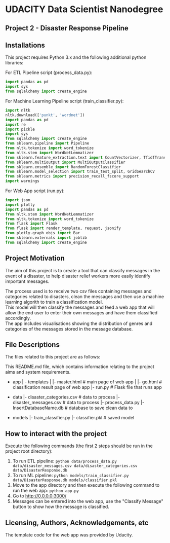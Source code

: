 # UDACITY Data Scientist Nanodegree

## Project 2 - Disaster Response Pipeline


## Installations

This project requires Python 3.x and the following additional python libraries:

For ETL Pipeline script (process_data.py):
```python
import pandas as pd
import sys
from sqlalchemy import create_engine
```

For Machine Learning Pipeline script (train_classifier.py):
```python
import nltk
nltk.download(['punkt', 'wordnet'])
import pandas as pd
import re
import pickle
import sys
from sqlalchemy import create_engine
from sklearn.pipeline import Pipeline
from nltk.tokenize import word_tokenize
from nltk.stem import WordNetLemmatizer
from sklearn.feature_extraction.text import CountVectorizer, TfidfTransformer
from sklearn.multioutput import MultiOutputClassifier
from sklearn.ensemble import RandomForestClassifier
from sklearn.model_selection import train_test_split, GridSearchCV
from sklearn.metrics import precision_recall_fscore_support
import warnings
```

For Web App script (run.py):
```python
import json
import plotly
import pandas as pd
from nltk.stem import WordNetLemmatizer
from nltk.tokenize import word_tokenize
from flask import Flask
from flask import render_template, request, jsonify
from plotly.graph_objs import Bar
from sklearn.externals import joblib
from sqlalchemy import create_engine
```


## Project Motivation

The aim of this project is to create a tool that can classify messages in the event of a disaster, to help disaster relief workers more easily identify important messages.

The process used is to receive two csv files containing messages and categories related to disasters, clean the messages and then use a machine learning algorith to train a classification model.  
This model will then classify the messages and feed a web app that will allow the end user to enter their own messages and have them classified accordingly.  
The app includes visualisations showing the distribution of genres and categories of the messages stored in the message database.


## File Descriptions

The files related to this project are as follows:

This README.md file, which contains information relating to the project aims and system requirements.

- app
| - templates
| |- master.html  # main page of web app
| |- go.html  # classification result page of web app
|- run.py  # Flask file that runs app

- data
|- disaster_categories.csv  # data to process 
|- disaster_messages.csv  # data to process
|- process_data.py
|- InsertDatabaseName.db   # database to save clean data to

- models
|- train_classifier.py
|- classifier.pkl  # saved model 


## How to interact with the project

Execute the following commands (the first 2 steps should be run in the project root directory):

1. To run ETL pipeline: ```python data/process_data.py data/disaster_messages.csv data/disaster_categories.csv data/DisasterResponse.db```
2. To run ML pipeline: ```python models/train_classifier.py data/DisasterResponse.db models/classifier.pkl```
3. Move to the app directory and then execute the following command to run the web app: ```python app.py```
4. Go to http://0.0.0.0:3000/
5. Messages can be entered into the web app, use the "Classify Message" button to show how the message is classified.


## Licensing, Authors, Acknowledgements, etc

The template code for the web app was provided by Udacity.

